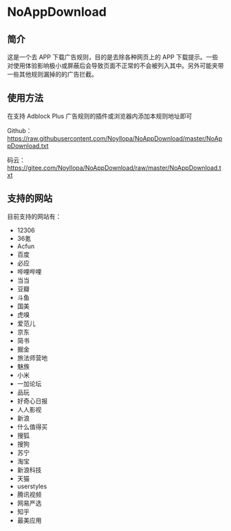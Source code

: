 # NoAppDownload
## 简介

这是一个去 APP 下载广告规则，目的是去除各种网页上的 APP 下载提示。一些对使用体验影响极小或屏蔽后会导致页面不正常的不会被列入其中。另外可能夹带一些其他规则漏掉的的广告拦截。

## 使用方法

在支持 Adblock Plus 广告规则的插件或浏览器内添加本规则地址即可

Github：https://raw.githubusercontent.com/Noyllopa/NoAppDownload/master/NoAppDownload.txt 

码云：https://gitee.com/Noyllopa/NoAppDownload/raw/master/NoAppDownload.txt


## 支持的网站

目前支持的网站有：

- 12306
- 36氪
- Acfun
- 百度
- 必应
- 哔哩哔哩
- 当当
- 豆瓣
- 斗鱼
- 国美
- 虎嗅
- 爱范儿
- 京东
- 简书
- 掘金
- 旅法师营地
- 魅族
- 小米
- 一加论坛
- 品玩
- 好奇心日报
- 人人影视
- 新浪
- 什么值得买
- 搜狐
- 搜狗
- 苏宁
- 淘宝
- 新浪科技
- 天猫
- userstyles
- 腾讯视频
- 网易严选
- 知乎
- 最美应用